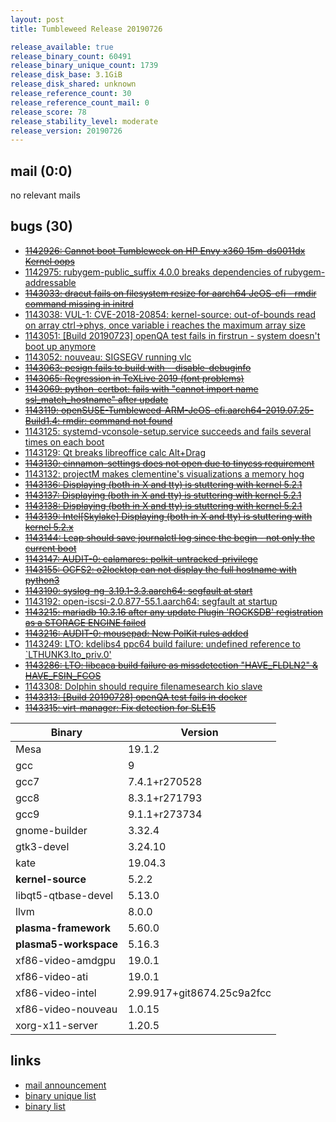 ```yaml
---
layout: post
title: Tumbleweed Release 20190726

release_available: true
release_binary_count: 60491
release_binary_unique_count: 1739
release_disk_base: 3.1GiB
release_disk_shared: unknown
release_reference_count: 30
release_reference_count_mail: 0
release_score: 78
release_stability_level: moderate
release_version: 20190726
---
```


## mail (0:0)

no relevant mails

## bugs (30)

<!--more-->

- ~~[1142926: Cannot boot Tumbleweek on HP Envy x360 15m-ds0011dx Kernel oops](https://bugzilla.opensuse.org/show_bug.cgi?id=1142926)~~
- [1142975: rubygem-public_suffix 4.0.0 breaks dependencies of rubygem-addressable](https://bugzilla.opensuse.org/show_bug.cgi?id=1142975)
- ~~[1143033: dracut fails on filesystem resize for aarch64 JeOS-efi - rmdir command missing in initrd](https://bugzilla.opensuse.org/show_bug.cgi?id=1143033)~~
- [1143038: VUL-1: CVE-2018-20854: kernel-source: out-of-bounds read on array ctrl->phys, once variable i reaches the maximum array size](https://bugzilla.opensuse.org/show_bug.cgi?id=1143038)
- [1143051: \[Build 20190723\] openQA test fails in firstrun - system doesn't boot up anymore](https://bugzilla.opensuse.org/show_bug.cgi?id=1143051)
- [1143052: nouveau: SIGSEGV running vlc](https://bugzilla.opensuse.org/show_bug.cgi?id=1143052)
- ~~[1143063: pesign fails to build with --disable-debuginfo](https://bugzilla.opensuse.org/show_bug.cgi?id=1143063)~~
- ~~[1143065: Regression in TeXLive 2019 (font problems)](https://bugzilla.opensuse.org/show_bug.cgi?id=1143065)~~
- ~~[1143069: python-certbot: fails with "cannot import name ssl_match_hostname" after update](https://bugzilla.opensuse.org/show_bug.cgi?id=1143069)~~
- ~~[1143119: openSUSE-Tumbleweed-ARM-JeOS-efi.aarch64-2019.07.25-Build1.4: rmdir: command not found](https://bugzilla.opensuse.org/show_bug.cgi?id=1143119)~~
- [1143125: systemd-vconsole-setup.service succeeds and fails several times on each boot](https://bugzilla.opensuse.org/show_bug.cgi?id=1143125)
- [1143129: Qt breaks libreoffice calc Alt+Drag](https://bugzilla.opensuse.org/show_bug.cgi?id=1143129)
- ~~[1143130: cinnamon-settings does not open due to tinycss requirement](https://bugzilla.opensuse.org/show_bug.cgi?id=1143130)~~
- [1143132: projectM makes clementine's visualizations a memory hog](https://bugzilla.opensuse.org/show_bug.cgi?id=1143132)
- ~~[1143136: Displaying (both in X and tty) is stuttering with kernel 5.2.1](https://bugzilla.opensuse.org/show_bug.cgi?id=1143136)~~
- ~~[1143137: Displaying (both in X and tty) is stuttering with kernel 5.2.1](https://bugzilla.opensuse.org/show_bug.cgi?id=1143137)~~
- ~~[1143138: Displaying (both in X and tty) is stuttering with kernel 5.2.1](https://bugzilla.opensuse.org/show_bug.cgi?id=1143138)~~
- ~~[1143139: Intel\[Skylake\] Displaying (both in X and tty) is stuttering with kernel 5.2.x](https://bugzilla.opensuse.org/show_bug.cgi?id=1143139)~~
- ~~[1143144: Leap should save journalctl log since the begin - not only the current boot](https://bugzilla.opensuse.org/show_bug.cgi?id=1143144)~~
- ~~[1143147: AUDIT-0: calamares: polkit-untracked-privilege](https://bugzilla.opensuse.org/show_bug.cgi?id=1143147)~~
- ~~[1143155: OCFS2: o2locktop can not display the full hostname with python3](https://bugzilla.opensuse.org/show_bug.cgi?id=1143155)~~
- ~~[1143190: syslog-ng-3.19.1-3.3.aarch64: segfault at start](https://bugzilla.opensuse.org/show_bug.cgi?id=1143190)~~
- [1143192: open-iscsi-2.0.877-55.1.aarch64: segfault at startup](https://bugzilla.opensuse.org/show_bug.cgi?id=1143192)
- ~~[1143215: mariadb 10.3.16 after any update Plugin 'ROCKSDB' registration as a STORAGE ENGINE failed](https://bugzilla.opensuse.org/show_bug.cgi?id=1143215)~~
- ~~[1143216: AUDIT-0: mousepad: New PolKit rules added](https://bugzilla.opensuse.org/show_bug.cgi?id=1143216)~~
- [1143249: LTO: kdelibs4 ppc64 build failure: undefined reference to `LTHUNK3.lto_priv.0'](https://bugzilla.opensuse.org/show_bug.cgi?id=1143249)
- ~~[1143286: LTO: libcaca build failure as missdetection "HAVE_FLDLN2" & HAVE_FSIN_FCOS](https://bugzilla.opensuse.org/show_bug.cgi?id=1143286)~~
- [1143308: Dolphin should require filenamesearch kio slave](https://bugzilla.opensuse.org/show_bug.cgi?id=1143308)
- ~~[1143313: \[Build 20190728\] openQA test fails in docker](https://bugzilla.opensuse.org/show_bug.cgi?id=1143313)~~
- ~~[1143315: virt-manager: Fix detection for SLE15](https://bugzilla.opensuse.org/show_bug.cgi?id=1143315)~~

Binary | Version
--- | ---
Mesa | 19.1.2
gcc | 9
gcc7 | 7.4.1+r270528
gcc8 | 8.3.1+r271793
gcc9 | 9.1.1+r273734
gnome-builder | 3.32.4
gtk3-devel | 3.24.10
kate | 19.04.3
**kernel-source** | 5.2.2
libqt5-qtbase-devel | 5.13.0
llvm | 8.0.0
**plasma-framework** | 5.60.0
**plasma5-workspace** | 5.16.3
xf86-video-amdgpu | 19.0.1
xf86-video-ati | 19.0.1
xf86-video-intel | 2.99.917+git8674.25c9a2fcc
xf86-video-nouveau | 1.0.15
xorg-x11-server | 1.20.5

## links

- [mail announcement](https://lists.opensuse.org/opensuse-factory/2019-07/msg00409.html)
- [binary unique list](http://download.opensuse.org/history/20190726/rpm.unique.list)
- [binary list](http://download.opensuse.org/history/20190726/rpm.list)
